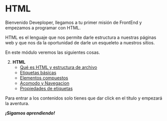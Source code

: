 # HTML

Bienvenido Deveploper, llegamos a tu primer misión de FrontEnd y empezamos a programar con HTML.

HTML es el lenguaje que nos permite darle estructura a nuestras páginas web y que nos da la oportunidad de darle un esqueleto a nuestros sitios.

En este módulo veremos las siguientes cosas.

2. **HTML**
    - [Qué es HTML y estructura de archivo](./temario/1.-queEsHMTL.md)
	- [Etiquetas básicas](./temario/2.-etiquetasBasicas.md)
	- [Elementos compuestos](./temario/3.-elementosCompuestos.md)
	- [Acomodo y Navegacion](./temario/4.-acomodoNavegacion.md)
    - [Propiedades de etiquetas](./temario/5.-propiedades.md)

Para entrar a los contenidos solo tienes que dar click en el título y empezará la aventura.

***¡Sigamos aprendiendo!***
